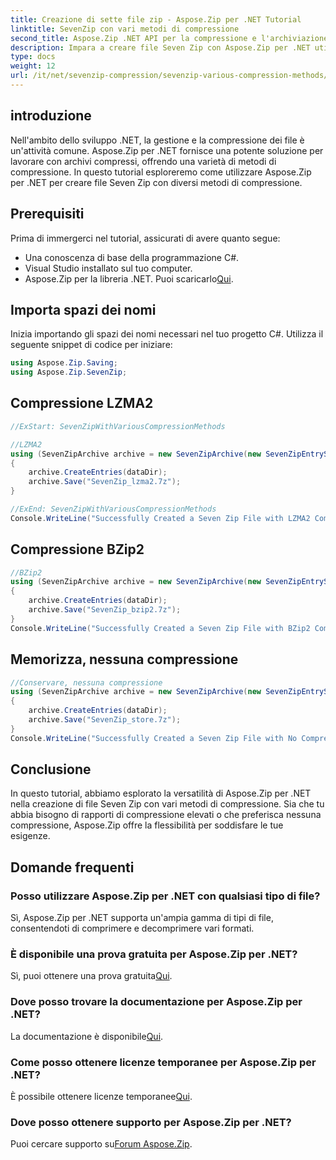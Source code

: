 ```yaml
---
title: Creazione di sette file zip - Aspose.Zip per .NET Tutorial
linktitle: SevenZip con vari metodi di compressione
second_title: Aspose.Zip .NET API per la compressione e l'archiviazione dei file
description: Impara a creare file Seven Zip con Aspose.Zip per .NET utilizzando diversi metodi di compressione. Semplici passaggi per LZMA2, BZip2 e Store (nessuna compressione).
type: docs
weight: 12
url: /it/net/sevenzip-compression/sevenzip-various-compression-methods/
---
```


## introduzione

Nell'ambito dello sviluppo .NET, la gestione e la compressione dei file è un'attività comune. Aspose.Zip per .NET fornisce una potente soluzione per lavorare con archivi compressi, offrendo una varietà di metodi di compressione. In questo tutorial esploreremo come utilizzare Aspose.Zip per .NET per creare file Seven Zip con diversi metodi di compressione.

## Prerequisiti

Prima di immergerci nel tutorial, assicurati di avere quanto segue:

- Una conoscenza di base della programmazione C#.
- Visual Studio installato sul tuo computer.
-  Aspose.Zip per la libreria .NET. Puoi scaricarlo[Qui](https://releases.aspose.com/zip/net/).

## Importa spazi dei nomi

Inizia importando gli spazi dei nomi necessari nel tuo progetto C#. Utilizza il seguente snippet di codice per iniziare:

```csharp
using Aspose.Zip.Saving;
using Aspose.Zip.SevenZip;
```

## Compressione LZMA2

```csharp
//ExStart: SevenZipWithVariousCompressionMethods

//LZMA2
using (SevenZipArchive archive = new SevenZipArchive(new SevenZipEntrySettings(new SevenZipLZMA2CompressionSettings())))
{
    archive.CreateEntries(dataDir);
    archive.Save("SevenZip_lzma2.7z");
}

//ExEnd: SevenZipWithVariousCompressionMethods
Console.WriteLine("Successfully Created a Seven Zip File with LZMA2 Compression");
```

## Compressione BZip2

```csharp
//BZip2
using (SevenZipArchive archive = new SevenZipArchive(new SevenZipEntrySettings(new SevenZipBZip2CompressionSettings())))
{
    archive.CreateEntries(dataDir);
    archive.Save("SevenZip_bzip2.7z");
}
Console.WriteLine("Successfully Created a Seven Zip File with BZip2 Compression");
```

## Memorizza, nessuna compressione

```csharp
//Conservare, nessuna compressione
using (SevenZipArchive archive = new SevenZipArchive(new SevenZipEntrySettings(new SevenZipStoreCompressionSettings())))
{
    archive.CreateEntries(dataDir);
    archive.Save("SevenZip_store.7z");
}
Console.WriteLine("Successfully Created a Seven Zip File with No Compression (Store)");
```

## Conclusione

In questo tutorial, abbiamo esplorato la versatilità di Aspose.Zip per .NET nella creazione di file Seven Zip con vari metodi di compressione. Sia che tu abbia bisogno di rapporti di compressione elevati o che preferisca nessuna compressione, Aspose.Zip offre la flessibilità per soddisfare le tue esigenze.

## Domande frequenti

### Posso utilizzare Aspose.Zip per .NET con qualsiasi tipo di file?
Sì, Aspose.Zip per .NET supporta un'ampia gamma di tipi di file, consentendoti di comprimere e decomprimere vari formati.

### È disponibile una prova gratuita per Aspose.Zip per .NET?
 Sì, puoi ottenere una prova gratuita[Qui](https://releases.aspose.com/).

### Dove posso trovare la documentazione per Aspose.Zip per .NET?
 La documentazione è disponibile[Qui](https://reference.aspose.com/zip/net/).

### Come posso ottenere licenze temporanee per Aspose.Zip per .NET?
 È possibile ottenere licenze temporanee[Qui](https://purchase.aspose.com/temporary-license/).

### Dove posso ottenere supporto per Aspose.Zip per .NET?
 Puoi cercare supporto su[Forum Aspose.Zip](https://forum.aspose.com/c/zip/37).

